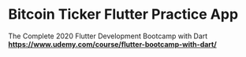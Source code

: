 # Bitcoin Ticker Flutter Practice App
The Complete 2020 Flutter Development Bootcamp with Dart
<b>https://www.udemy.com/course/flutter-bootcamp-with-dart/</b>


